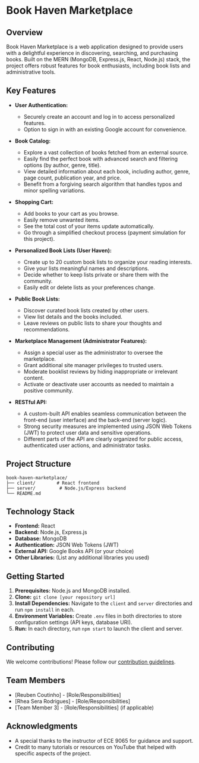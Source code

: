 # Book Haven Marketplace

[//]: # ([Project Link/Live Demo] &#40;If applicable&#41;)

## Overview

Book Haven Marketplace is a web application designed to provide users with 
a delightful experience in discovering, searching, and purchasing books. 
Built on the MERN (MongoDB, Express.js, React, Node.js) stack, 
the project offers robust features for book enthusiasts, including 
book lists and administrative tools.

## Key Features

*   **User Authentication:**
    *   Securely create an account and log in to access personalized features.
    *   Option to sign in with an existing Google account for convenience.

*   **Book Catalog:**
    *   Explore a vast collection of books fetched from an external source.
    *   Easily find the perfect book with advanced search and filtering options (by author, genre, title).
    *   View detailed information about each book, including author, genre, page count, publication year, and price.
    *   Benefit from a forgiving search algorithm that handles typos and minor spelling variations.

*   **Shopping Cart:**
    *   Add books to your cart as you browse.
    *   Easily remove unwanted items.
    *   See the total cost of your items update automatically.
    *   Go through a simplified checkout process (payment simulation for this project).

*   **Personalized Book Lists (User Haven):**
    *   Create up to 20 custom book lists to organize your reading interests.
    *   Give your lists meaningful names and descriptions.
    *   Decide whether to keep lists private or share them with the community.
    *   Easily edit or delete lists as your preferences change.

*   **Public Book Lists:**
    *   Discover curated book lists created by other users.
    *   View list details and the books included.
    *   Leave reviews on public lists to share your thoughts and recommendations.

*   **Marketplace Management (Administrator Features):**
    *   Assign a special user as the administrator to oversee the marketplace.
    *   Grant additional site manager privileges to trusted users.
    *   Moderate booklist reviews by hiding inappropriate or irrelevant content.
    *   Activate or deactivate user accounts as needed to maintain a positive community.

*   **RESTful API:**
    *   A custom-built API enables seamless communication between the front-end (user interface) and the back-end (server logic).
    *   Strong security measures are implemented using JSON Web Tokens (JWT) to protect user data and sensitive operations.
    *   Different parts of the API are clearly organized for public access, authenticated user actions, and administrator tasks.

## Project Structure

```
book-haven-marketplace/
├── client/        # React frontend
├── server/         # Node.js/Express backend
└── README.md
```

## Technology Stack

*   **Frontend:** React
*   **Backend:** Node.js, Express.js
*   **Database:** MongoDB
*   **Authentication:** JSON Web Tokens (JWT)
*   **External API:** Google Books API (or your choice)
*   **Other Libraries:** (List any additional libraries you used)

## Getting Started

1.  **Prerequisites:** Node.js and MongoDB installed.
2.  **Clone:** `git clone [your repository url]`
3.  **Install Dependencies:** Navigate to the `client` and `server` directories and run `npm install` in each.
4.  **Environment Variables:** Create `.env` files in both directories to store configuration settings (API keys, database URI).
5.  **Run:** In each directory, run `npm start` to launch the client and server.

## Contributing

We welcome contributions! Please follow our [contribution guidelines](CONTRIBUTING.md).

## Team Members

*   [Reuben Coutinho] - [Role/Responsibilities]
*   [Rhea Sera Rodrigues] - [Role/Responsibilities]
*   [Team Member 3] - [Role/Responsibilities] (if applicable)

## Acknowledgments

*   A special thanks to the instructor of ECE 9065 for guidance and support.
*   Credit to many tutorials or resources on YouTube that helped with specific aspects of the project.
```

